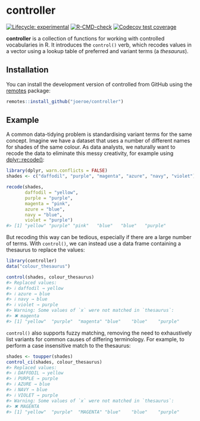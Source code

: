 
<!-- README.md is generated from README.Rmd. Please edit that file -->

# controller

<!-- badges: start -->

[![Lifecycle:
experimental](https://img.shields.io/badge/lifecycle-experimental-orange.svg)](https://www.tidyverse.org/lifecycle/#experimental)
[![R-CMD-check](https://github.com/joeroe/controller/actions/workflows/R-CMD-check.yaml/badge.svg)](https://github.com/joeroe/controller/actions/workflows/R-CMD-check.yaml)
[![Codecov test
coverage](https://codecov.io/gh/joeroe/controller/branch/main/graph/badge.svg)](https://codecov.io/gh/joeroe/controller?branch=main)
<!-- badges: end -->

**controller** is a collection of functions for working with controlled
vocabularies in R. It introduces the `control()` verb, which recodes
values in a vector using a lookup table of preferred and variant terms
(a *thesaurus*).

## Installation

You can install the development version of controlled from GitHub using
the [remotes](https://remotes.r-lib.org/) package:

``` r
remotes::install_github("joeroe/controller")
```

<!--
You can install the released version of controller from [CRAN](https://CRAN.R-project.org) with:
&#10;``` r
install.packages("controller")
```
-->

## Example

A common data-tidying problem is standardising variant terms for the
same concept. Imagine we have a dataset that uses a number of different
names for shades of the same colour. As data analysts, we naturally want
to recode the data to eliminate this messy creativity, for example using
[dplyr::recode()](https://dplyr.tidyverse.org/reference/recode.html):

``` r
library(dplyr, warn.conflicts = FALSE)
shades <- c("daffodil", "purple", "magenta", "azure", "navy", "violet")

recode(shades,
       daffodil = "yellow",
       purple = "purple",
       magenta = "pink",
       azure = "blue",
       navy = "blue",
       violet = "purple")
#> [1] "yellow" "purple" "pink"   "blue"   "blue"   "purple"
```

But recoding this way can be tedious, especially if there are a large
number of terms. With `control()`, we can instead use a data frame
containing a thesaurus to replace the values:

``` r
library(controller)
data("colour_thesaurus")

control(shades, colour_thesaurus)
#> Replaced values:
#> ℹ daffodil → yellow
#> ℹ azure → blue
#> ℹ navy → blue
#> ℹ violet → purple
#> Warning: Some values of `x` were not matched in `thesaurus`:
#> ✖ magenta
#> [1] "yellow"  "purple"  "magenta" "blue"    "blue"    "purple"
```

`control()` also supports fuzzy matching, removing the need to
exhaustively list variants for common causes of differing terminology.
For example, to perform a case insensitive match to the thesaurus:

``` r
shades <- toupper(shades)
control_ci(shades, colour_thesaurus)
#> Replaced values:
#> ℹ DAFFODIL → yellow
#> ℹ PURPLE → purple
#> ℹ AZURE → blue
#> ℹ NAVY → blue
#> ℹ VIOLET → purple
#> Warning: Some values of `x` were not matched in `thesaurus`:
#> ✖ MAGENTA
#> [1] "yellow"  "purple"  "MAGENTA" "blue"    "blue"    "purple"
```
